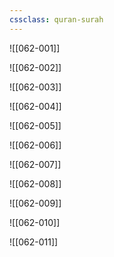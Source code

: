 ```yaml
---
cssclass: quran-surah
---
```


![[062-001]]

![[062-002]]

![[062-003]]

![[062-004]]

![[062-005]]

![[062-006]]

![[062-007]]

![[062-008]]

![[062-009]]

![[062-010]]

![[062-011]]

